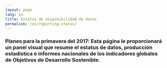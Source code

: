 ```yaml
---
layout: page
lang: es
title: Estatus de disponibilidad de datos
permalink: /es/reporting-status/
---
```


### Planes para la primavera del 2017: Esta página le proporcionará un panel visual que resume el estatus de datos, producción estadística e informes nacionales de los indicadores globales de Objetivos de Desarrollo Sostenible.
